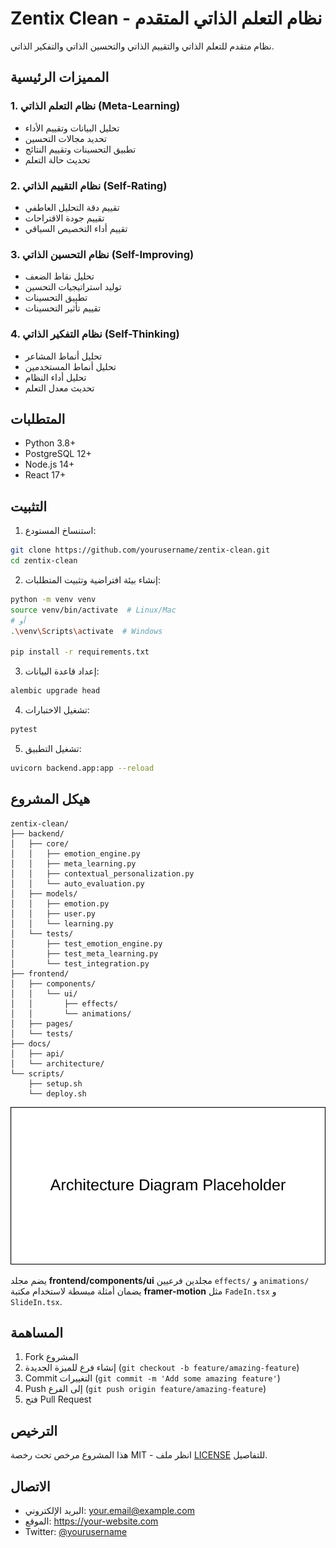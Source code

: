 # Zentix Clean - نظام التعلم الذاتي المتقدم

نظام متقدم للتعلم الذاتي والتقييم الذاتي والتحسين الذاتي والتفكير الذاتي.

## المميزات الرئيسية

### 1. نظام التعلم الذاتي (Meta-Learning)
- تحليل البيانات وتقييم الأداء
- تحديد مجالات التحسين
- تطبيق التحسينات وتقييم النتائج
- تحديث حالة التعلم

### 2. نظام التقييم الذاتي (Self-Rating)
- تقييم دقة التحليل العاطفي
- تقييم جودة الاقتراحات
- تقييم أداء التخصيص السياقي

### 3. نظام التحسين الذاتي (Self-Improving)
- تحليل نقاط الضعف
- توليد استراتيجيات التحسين
- تطبيق التحسينات
- تقييم تأثير التحسينات

### 4. نظام التفكير الذاتي (Self-Thinking)
- تحليل أنماط المشاعر
- تحليل أنماط المستخدمين
- تحليل أداء النظام
- تحديث معدل التعلم

## المتطلبات

- Python 3.8+
- PostgreSQL 12+
- Node.js 14+
- React 17+

## التثبيت

1. استنساخ المستودع:
```bash
git clone https://github.com/yourusername/zentix-clean.git
cd zentix-clean
```

2. إنشاء بيئة افتراضية وتثبيت المتطلبات:
```bash
python -m venv venv
source venv/bin/activate  # Linux/Mac
# أو
.\venv\Scripts\activate  # Windows

pip install -r requirements.txt
```

3. إعداد قاعدة البيانات:
```bash
alembic upgrade head
```

4. تشغيل الاختبارات:
```bash
pytest
```

5. تشغيل التطبيق:
```bash
uvicorn backend.app:app --reload
```

## هيكل المشروع

```
zentix-clean/
├── backend/
│   ├── core/
│   │   ├── emotion_engine.py
│   │   ├── meta_learning.py
│   │   ├── contextual_personalization.py
│   │   └── auto_evaluation.py
│   ├── models/
│   │   ├── emotion.py
│   │   ├── user.py
│   │   └── learning.py
│   └── tests/
│       ├── test_emotion_engine.py
│       ├── test_meta_learning.py
│       └── test_integration.py
├── frontend/
│   ├── components/
│   │   └── ui/
│   │       ├── effects/
│   │       └── animations/
│   ├── pages/
│   └── tests/
├── docs/
│   ├── api/
│   └── architecture/
└── scripts/
    ├── setup.sh
    └── deploy.sh
```

![Architecture Diagram](docs/architecture/architecture.svg)

يضم مجلد **frontend/components/ui** مجلدين فرعيين `effects/` و `animations/` يضمان أمثلة مبسطة لاستخدام مكتبة **framer-motion** مثل `FadeIn.tsx` و `SlideIn.tsx`.

## المساهمة

1. Fork المشروع
2. إنشاء فرع للميزة الجديدة (`git checkout -b feature/amazing-feature`)
3. Commit التغييرات (`git commit -m 'Add some amazing feature'`)
4. Push إلى الفرع (`git push origin feature/amazing-feature`)
5. فتح Pull Request

## الترخيص

هذا المشروع مرخص تحت رخصة MIT - انظر ملف [LICENSE](LICENSE) للتفاصيل.

## الاتصال

- البريد الإلكتروني: your.email@example.com
- الموقع: https://your-website.com
- Twitter: [@yourusername](https://twitter.com/yourusername)
